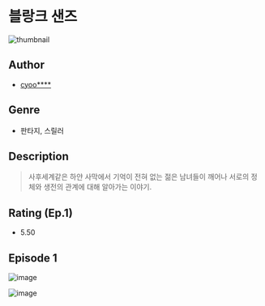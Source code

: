 # 블랑크 샌즈
![thumbnail](https://image-comic.pstatic.net/user_contents_data/challenge_comic/2023/05/25/upload_3546642119046281057_480x623.jpeg)

## Author
- [cyoo****](https://comic.naver.com/artistTitle?id=367245)

## Genre
- 판타지, 스릴러

## Description
> 사후세계같은 하얀 사막에서 기억이 전혀 없는 젊은 남녀들이 깨어나 서로의 정체와 생전의 관계에 대해 알아가는 이야기.


## Rating (Ep.1)
- 5.50

## Episode 1
![image](https://image-comic.pstatic.net/user_contents_data/challenge_comic/2023/05/25/367245/upload_3977633282517054514.jpeg)

![image](https://image-comic.pstatic.net/user_contents_data/challenge_comic/2023/05/25/367245/upload_7366028850266005859.jpeg)
